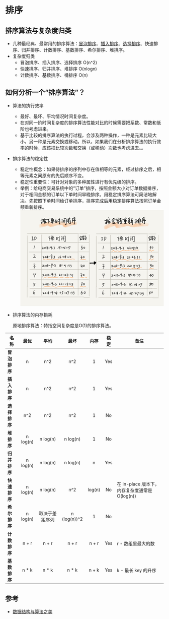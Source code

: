 # 排序

## 排序算法与复杂度归类

* 几种最经典、最常用的排序算法：[冒泡排序](./bubble-sort/README.md)、[插入排序](./insertion-sort/README.md)、[选择排序](./selection-sort/README.md)、快速排序、归并排序、计数排序、基数排序、希尔排序、堆排序。
* 复杂度归类
  * 冒泡排序、插入排序、选择排序 O(n^2)
  * 快速排序、归并排序、堆排序 O(nlogn)
  * 计数排序、基数排序、桶排序 O(n)

## 如何分析一个“排序算法”？

* 算法的执行效率
  * 最好、最坏、平均情况时间复杂度。
  * 在对同一阶时间复杂度的排序算法性能对比的时候需要把系数、常数和低阶也考虑进来。
  * 基于比较的排序算法的执行过程，会涉及两种操作，一种是元素比较大小，另一种是元素交换或移动。所以，如果我们在分析排序算法的执行效率的时候，应该把比较次数和交换（或移动）次数也考虑进去。。
* 排序算法的稳定性
  * 稳定性概念：如果待排序的序列中存在值相等的元素，经过排序之后，相等元素之间原有的先后顺序不变。
  * 稳定性重要性：可针对对象的多种属性进行有优先级的排序。
  * 举例：给电商交易系统中的“订单”排序，按照金额大小对订单数据排序，对于相同金额的订单以下单时间早晚排序。用稳定排序算法可简洁地解决。先按照下单时间给订单排序，排序完成后用稳定排序算法按照订单金额重新排序。
  ![稳定性](../../resources/sorting/sort1.jpg)
* 排序算法的内存损耗
  
  原地排序算法：特指空间复杂度是O(1)的排序算法。


| 名称                  | 最优      | 平均      | 最坏          | 内存      | 稳定      | 备注                  |
| --------------------- | :-------: | :-------: | :-----------: | :-------: | :-------: | --------------------- |
| **冒泡排序**          | n         | n^2       | n^2           | 1         | Yes       |                       |
| **插入排序**          | n         | n^2       | n^2           | 1         | Yes       |                       |
| **选择排序**          | n^2       | n^2       | n^2           | 1         | No        |                       |
| **堆排序**            | n log(n)  | n log(n)  | n log(n)      | 1         | No        |                       |
| **归并排序**          | n log(n)  | n log(n)  | n log(n)      | n         | Yes       |                       |
| **快速排序**          | n log(n)  | n log(n)  | n^2           | log(n)    | No        | 在 in-place 版本下，内存复杂度通常是 O(log(n)) |
| **希尔排序**          | n log(n)  | 取决于差距序列   | n (log(n))^2  | 1         | No        |  |
| **计数排序**          | n + r     | n + r     | n + r         | n + r     | Yes       | r - 数组里最大的数    |
| **基数排序**          | n * k     | n * k     | n * k         | n + k     | Yes       | k - 最长 key 的升序   |

## 参考

- [数据结构与算法之美](https://time.geekbang.org/column/intro/126)